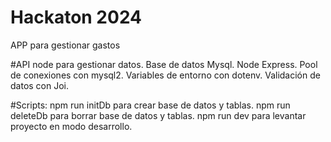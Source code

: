 # Hackaton 2024
APP para gestionar gastos

#API node para gestionar datos.
Base de datos Mysql.
Node Express.
Pool de conexiones con mysql2.
Variables de entorno con dotenv.
Validación de datos con Joi.

#Scripts:
npm run initDb para crear base de datos y tablas.
npm run deleteDb para borrar base de datos y tablas.
npm run dev para levantar proyecto en modo desarrollo.
